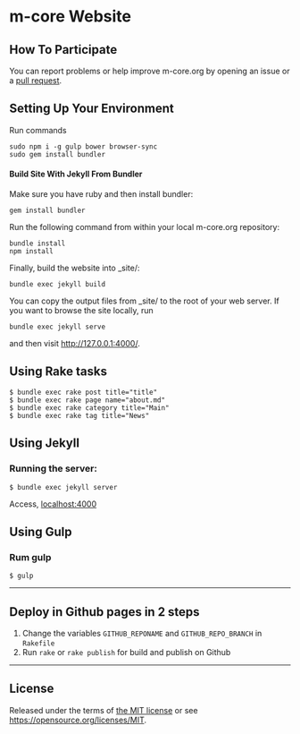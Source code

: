 # m-core Website

## How To Participate

You can report problems or help improve m-core.org by opening an issue or a [pull request](https://github.com/m-coin/m-core.org/compare). 

## Setting Up Your Environment

Run commands

    sudo npm i -g gulp bower browser-sync
    sudo gem install bundler

#### Build Site With Jekyll From Bundler

Make sure you have ruby and then install bundler:

    gem install bundler

Run the following command from within your local m-core.org repository: 

    bundle install
    npm install

Finally, build the website into _site/:

    bundle exec jekyll build

You can copy the output files from _site/ to the root of your web server. If you want to browse the site locally, run

    bundle exec jekyll serve

and then visit http://127.0.0.1:4000/.

## Using Rake tasks

```
$ bundle exec rake post title="title"
$ bundle exec rake page name="about.md"
$ bundle exec rake category title="Main"
$ bundle exec rake tag title="News"
```

## Using Jekyll

### Running the server:

```
$ bundle exec jekyll server
```

Access, [localhost:4000](http://localhost:4000/)

## Using Gulp

### Rum gulp

```
$ gulp
```

---

## Deploy in Github pages in 2 steps

1. Change the variables `GITHUB_REPONAME` and `GITHUB_REPO_BRANCH` in `Rakefile`
2. Run `rake` or `rake publish` for build and publish on Github

---

License
-------

Released under the terms of [the MIT license](/LICENSE) or see https://opensource.org/licenses/MIT.